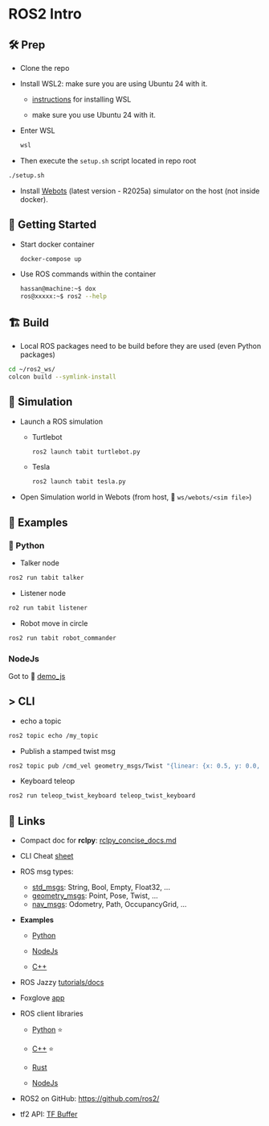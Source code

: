 # ROS2 Intro



## 🛠️ Prep 

- Clone the repo

- Install WSL2: make sure you are using Ubuntu 24 with it.
   - [instructions](https://learn.microsoft.com/en-us/windows/wsl/install) for installing WSL

   - make sure you use Ubuntu 24 with it.

- Enter WSL
  ```bash
  wsl
  ```
- Then execute the `setup.sh` script located in repo root

```bash
./setup.sh
```

- Install [Webots](https://cyberbotics.com/#download) (latest version - R2025a) simulator on the host (not inside docker). 

  

## :rocket: Getting Started

- Start docker container

  ```bash
  docker-compose up
  ```

- Use ROS commands within the container

  ```bash
  hassan@machine:~$ dox
  ros@xxxxx:~$ ros2 --help
  ```



## **🏗️** Build

- Local ROS packages need to be build before they are used (even Python packages)

```bash
cd ~/ros2_ws/
colcon build --symlink-install
```



## 🤖 Simulation

- Launch a ROS simulation

    - Turtlebot
      ```bash
      ros2 launch tabit turtlebot.py
      ```

    - Tesla
      ```bash
      ros2 launch tabit tesla.py
      ```


- Open Simulation world in Webots (from host, :file_folder: `ws/webots/<sim file>`)



## 📌 Examples

### :snake: Python

- Talker node

```bash
ros2 run tabit talker
```

- Listener node

```bash
ro2 run tabit listener
```

- Robot move in circle

```bash
ros2 run tabit robot_commander
```



### NodeJs

Got to  :file_folder: [demo_js](ws/src/demo_js)



## > CLI

- echo a topic

```bash
ros2 topic echo /my_topic
```

- Publish a stamped twist msg

```bash
ros2 topic pub /cmd_vel geometry_msgs/Twist "{linear: {x: 0.5, y: 0.0, z: 0.0}, angular: {x: 0.0, y: 0.0, z: 0.3}}" --rate 10
```

- Keyboard teleop

```bash
ros2 run teleop_twist_keyboard teleop_twist_keyboard
```




## :link: Links

- Compact doc for **rclpy**: [rclpy_concise_docs.md](docs/rclpy_concise_docs.md)
- CLI Cheat [sheet](docs/cheat_sheet.md)
- ROS msg types:
    - [std_msgs](https://docs.ros.org/en/noetic/api/std_msgs/html/index-msg.html): String, Bool, Empty, Float32, ...
    - [geometry_msgs](https://docs.ros.org/en/noetic/api/geometry_msgs/html/index-msg.html): Point, Pose, Twist, ...
    - [nav_msgs](https://docs.ros.org/en/noetic/api/nav_msgs/html/index-msg.html): Odometry, Path, OccupancyGrid, ...

- **Examples**
    - [Python](https://github.com/ros2/examples/tree/jazzy/rclpy/topics)

    - [NodeJs](https://github.com/RobotWebTools/rclnodejs/tree/develop/example/topics)

    - [C++](https://github.com/ros2/examples/tree/jazzy/rclcpp/topics)

- ROS Jazzy [tutorials/docs](https://docs.ros.org/en/jazzy) 
- Foxglove [app](https://app.foxglove.dev)
- ROS client libraries 

    - [Python](https://docs.ros.org/en/jazzy/p/rclpy/) :star:

    - [C++](https://docs.ros.org/en/jazzy/p/rclcpp/) :star:

    - [Rust](https://github.com/adnanademovic/rosrust)

    - [NodeJs](https://github.com/RobotWebTools/rclnodejs)
- ROS2 on GitHub: https://github.com/ros2/
- tf2 API: [TF Buffer](https://github.com/ros2/geometry2/blob/rolling/tf2_ros_py/tf2_ros/buffer_interface.py)

